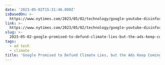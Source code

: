 ```yaml
---
date: '2023-05-02T15:31:46.000Z'
isBasedOn: >-
  https://www.nytimes.com/2023/05/02/technology/google-youtube-disinformation-climate-change.html?smid=tw-share
link: >-
  https://www.nytimes.com/2023/05/02/technology/google-youtube-disinformation-climate-change.html?smid=tw-share
slug: >-
  2023-05-02-google-promised-to-defund-climate-lies-but-the-ads-keep-coming-the-new-y
tags:
  - ad tech
  - climate
title: 'Google Promised to Defund Climate Lies, but the Ads Keep Coming - The New Y'
---
```


